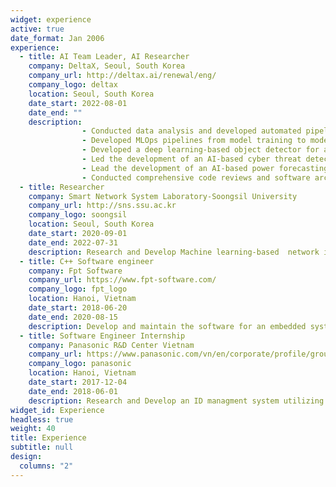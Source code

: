 ```yaml
---
widget: experience
active: true
date_format: Jan 2006
experience:
  - title: AI Team Leader, AI Researcher
    company: DeltaX, Seoul, South Korea
    company_url: http://deltax.ai/renewal/eng/
    company_logo: deltax
    location: Seoul, South Korea
    date_start: 2022-08-01
    date_end: ""
    description:  
                - Conducted data analysis and developed automated pipelines for processing raw data, enhancing data-driven decision-making processes.
                - Developed MLOps pipelines from model training to model evaluation by Prefect framework to boost the productivity of projects.
                - Developed a deep learning-based object detector for a smart cabin monitoring system which was deployed in a car.
                - Led the development of an AI-based cyber threat detection systems for the Republic of Korea Army's intranet, focusing on identifying and mitigating high-risk attacks and helping reduce false alarm rate to 2.5%.
                - Lead the development of an AI-based power forecasting and inverter fault solution for solar energy systems.
                - Conducted comprehensive code reviews and software architectures designing to ensure adherence to best practices and maintain high-quality. codebase.
  - title: Researcher
    company: Smart Network System Laboratory-Soongsil University
    company_url: http://sns.ssu.ac.kr
    company_logo: soongsil
    location: Seoul, South Korea
    date_start: 2020-09-01
    date_end: 2022-07-31
    description: Research and Develop Machine learning-based  network intrusion detection systems on cloud, (Software-Defined Network) SDN-based system
  - title: C++ Software engineer
    company: Fpt Software
    company_url: https://www.fpt-software.com/
    company_logo: fpt_logo
    location: Hanoi, Vietnam
    date_start: 2018-06-20
    date_end: 2020-08-15
    description: Develop and maintain the software for an embedded system used in Logictics
  - title: Software Engineer Internship
    company: Panasonic R&D Center Vietnam
    company_url: https://www.panasonic.com/vn/en/corporate/profile/group-companies.html#06
    company_logo: panasonic
    location: Hanoi, Vietnam
    date_start: 2017-12-04
    date_end: 2018-06-01
    description: Research and Develop an ID managment system utilizing hyperledger fabric blockchain framework and IoT waston framework of IBM
widget_id: Experience
headless: true
weight: 40
title: Experience
subtitle: null
design:
  columns: "2"
---
```

